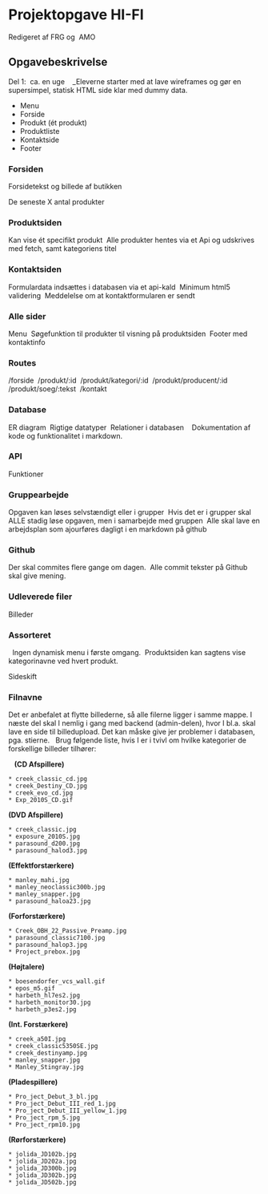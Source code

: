 # Projektopgave HI-FI

Redigeret af FRG og  AMO 

## Opgavebeskrivelse

Del 1:  ca. en uge 
 
_Eleverne starter med at lave wireframes og gør en supersimpel, statisk HTML side klar med dummy data. 
* Menu 
* Forside 
* Produkt (ét produkt) 
* Produktliste 
* Kontaktside 
* Footer 
 
### Forsiden 
Forsidetekst og billede af butikken

De seneste X antal produkter 
 
### Produktsiden 
Kan vise ét specifikt produkt 
Alle produkter hentes via et Api og udskrives med fetch, samt kategoriens titel 
 
### Kontaktsiden 
Formulardata indsættes i databasen via et api-kald 
Minimum html5 validering 
Meddelelse om at kontaktformularen er sendt 
 
### Alle sider 
Menu 
Søgefunktion til produkter til visning på produktsiden 
Footer med kontaktinfo 
 
### Routes 
/forside 
/produkt/:id 
/produkt/kategori/:id 
/produkt/producent/:id 
/produkt/soeg/:tekst 
/kontakt 
 
### Database 
ER diagram 
Rigtige datatyper 
Relationer i databasen 
 
Dokumentation af kode og funktionalitet i markdown. 
### API 
Funktioner 
 
 
### Gruppearbejde 
Opgaven kan løses selvstændigt eller i grupper 
Hvis det er i grupper skal ALLE stadig løse opgaven, men i samarbejde med gruppen 
Alle skal lave en arbejdsplan som ajourføres dagligt i en markdown på github 
 
### Github 
Der skal commites flere gange om dagen. 
Alle commit tekster på Github skal give mening. 
 
### Udleverede filer 
Billeder 
 
 
### Assorteret 
 
Ingen dynamisk menu i første omgang. 
Produktsiden kan sagtens vise kategorinavne ved hvert produkt. 

Sideskift
 
### Filnavne 
Det er anbefalet at flytte billederne, så alle filerne ligger i samme mappe. I næste del skal I nemlig i gang med backend (admin-delen), hvor I bl.a. skal lave en side til billedupload. Det kan måske give jer problemer i databasen, pga. stierne.
 
Brug følgende liste, hvis I er i tvivl om hvilke kategorier de forskellige billeder tilhører:

  
**(CD Afspillere)**

    * creek_classic_cd.jpg
    * creek_Destiny_CD.jpg
    * creek_evo_cd.jpg
    * Exp_2010S_CD.gif


**(DVD Afspillere)**

    * creek_classic.jpg
    * exposure_2010S.jpg
    * parasound_d200.jpg
    * parasound_halod3.jpg

**(Effektforstærkere)**

    * manley_mahi.jpg
    * manley_neoclassic300b.jpg
    * manley_snapper.jpg
    * parasound_haloa23.jpg


**(Forforstærkere)**

    * Creek_OBH_22_Passive_Preamp.jpg
    * parasound_classic7100.jpg
    * parasound_halop3.jpg
    * Project_prebox.jpg


**(Højtalere)**

    * boesendorfer_vcs_wall.gif
    * epos_m5.gif
    * harbeth_hl7es2.jpg
    * harbeth_monitor30.jpg
    * harbeth_p3es2.jpg


**(Int. Forstærkere)**

    * creek_a50I.jpg
    * creek_classic5350SE.jpg
    * creek_destinyamp.jpg
    * manley_snapper.jpg
    * Manley_Stingray.jpg


**(Pladespillere)**

    * Pro_ject_Debut_3_bl.jpg
    * Pro_ject_Debut_III_red_1.jpg
    * Pro_ject_Debut_III_yellow_1.jpg
    * Pro_ject_rpm_5.jpg
    * Pro_ject_rpm10.jpg


**(Rørforstærkere)**

    * jolida_JD102b.jpg
    * jolida_JD202a.jpg
    * jolida_JD300b.jpg
    * jolida_JD302b.jpg
    * jolida_JD502b.jpg 
 
